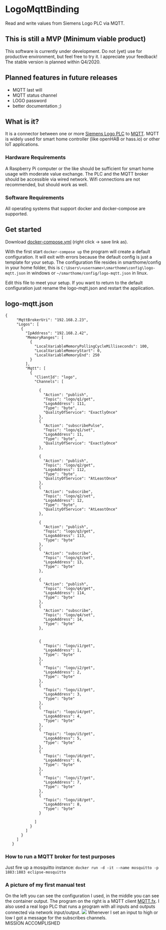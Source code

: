 # LogoMqttBinding
Read and write values from Siemens Logo PLC via MQTT.

## This is still a MVP (Minimum viable product)
This software is currently under development. 
Do not (yet) use for productive environment, but feel free to try it.
I appreciate your feedback! The stable version is planned within Q4/2020.

## Planned features in future releases
- MQTT last will
- MQTT status channel
- LOGO password
- better documentation ;)






## What is it?
It is a connector between one or more 
[Siemens Logo PLC](https://de.wikipedia.org/wiki/Logo_(SPS)) to 
[MQTT](https://en.wikipedia.org/wiki/MQTT).
MQTT is widely used for smart home controller (like openHAB or hass.io) or other IoT applications.
 
### Hardware Requirements
A Raspberry Pi computer or the like should be sufficient for smart home usage with moderate value exchange.
The PLC and the MQTT broker should be accessible via wired network.
Wifi connections are not recommended, but should work as well.

### Software Requirements
All operating systems that support docker and docker-compose are supported.







 
 
 
## Get started
Download 
[docker-compose.yml](https://raw.githubusercontent.com/thosch1800/LogoMqttBinding/main/docker-compose.yml) 
(right click -> save link as).

With the first start ```docker-compose up``` the program will create a default configuration. 
It will exit with errors because the default config is just a template for your setup. 
The configuration file resides in smarthome/config in your home folder, 
this is ```C:\Users\<username>\smarthome\config\logo-mqtt.json``` in windows
or ```~/smarthome/config/logo-mqtt.json``` in linux.

Edit this file to meet your setup. 
If you want to return to the default configuration just rename the logo-mqtt.json and restart the application.










## logo-mqtt.json
```
{
     "MqttBrokerUri": "192.168.2.23",
     "Logos": [
       {
         "IpAddress": "192.168.2.42",
         "MemoryRanges": [
           {
             "LocalVariableMemoryPollingCycleMilliseconds": 100,
             "LocalVariableMemoryStart": 0,
             "LocalVariableMemoryEnd": 250
           }
         ],
         "Mqtt": [
           {
             "ClientId": "logo",
             "Channels": [

               {
                 "Action": "publish",
                 "Topic": "logo/q1/get",
                 "LogoAddress": 111,
                 "Type": "byte",
                 "QualityOfService": "ExactlyOnce"
               },
               {
                 "Action": "subscribePulse",
                 "Topic": "logo/q1/set",
                 "LogoAddress": 11,
                 "Type": "byte",
                 "QualityOfService": "ExactlyOnce"
               },
   
               {
                 "Action": "publish",
                 "Topic": "logo/q2/get",
                 "LogoAddress": 112,
                 "Type": "byte",
                 "QualityOfService": "AtLeastOnce"
               },
               {
                 "Action": "subscribe",
                 "Topic": "logo/q2/set",
                 "LogoAddress": 12,
                 "Type": "byte",
                 "QualityOfService": "AtLeastOnce"
               },
   
               {
                 "Action": "publish",
                 "Topic": "logo/q3/get",
                 "LogoAddress": 113,
                 "Type": "byte"
               },
               {
                 "Action": "subscribe",
                 "Topic": "logo/q3/set",
                 "LogoAddress": 13,
                 "Type": "byte"
               },
   
               {
                 "Action": "publish",
                 "Topic": "logo/q4/get",
                 "LogoAddress": 114,
                 "Type": "byte"
               },
               {
                 "Action": "subscribe",
                 "Topic": "logo/q4/set",
                 "LogoAddress": 14,
                 "Type": "byte"
               },
   			
   			
               {
                 "Topic": "logo/i1/get",
                 "LogoAddress": 1,
                 "Type": "byte"
               },
               {
                 "Topic": "logo/i2/get",
                 "LogoAddress": 2,
                 "Type": "byte"
               },
               {
                 "Topic": "logo/i3/get",
                 "LogoAddress": 3,
                 "Type": "byte"
               },
               {
                 "Topic": "logo/i4/get",
                 "LogoAddress": 4,
                 "Type": "byte"
               },
               {
                 "Topic": "logo/i5/get",
                 "LogoAddress": 5,
                 "Type": "byte"
               },
               {
                 "Topic": "logo/i6/get",
                 "LogoAddress": 6,
                 "Type": "byte"
               },
               {
                 "Topic": "logo/i7/get",
                 "LogoAddress": 7,
                 "Type": "byte"
               },
               {
                 "Topic": "logo/i8/get",
                 "LogoAddress": 8,
                 "Type": "byte"
               }
   			
             ]
           }
         ]
       }
     ]
   }
```










### How to run a MQTT broker for test purposes
Just fire up a mosquitto instance:
```docker run -d -it --name mosquitto -p 1883:1883 eclipse-mosquitto```




### A picture of my first manual test
On the left you can see the configuration I used, in the middle you can see the container output. 
The program on the right is a MQTT client [MQTT.fx](https://mqttfx.jensd.de/index.php).
I also used a real logo PLC that runs a program with all inputs and outputs connected via network input/output.
![](https://raw.githubusercontent.com/thosch1800/LogoMqttBinding/main/docs/poc.png)
Whenever I set an input to high or low I got a message for the subscribes channels.      
MISSION ACCOMPLISHED
